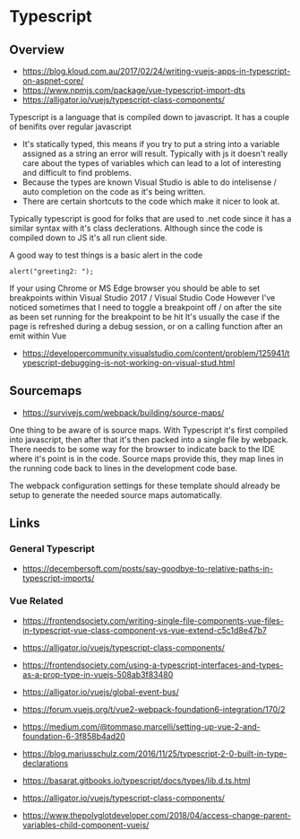 # Typescript

## Overview

  * https://blog.kloud.com.au/2017/02/24/writing-vuejs-apps-in-typescript-on-aspnet-core/
  * https://www.npmjs.com/package/vue-typescript-import-dts
  * https://alligator.io/vuejs/typescript-class-components/

Typescript is a language that is compiled down to javascript.
It has a couple of benifits over regular javascript

  * It's statically typed, this means if you try to put a string into a variable assigned as a string an error will result.
    Typically with js it doesn't really care about the types of variables which can lead to a lot of interesting and difficult to find problems.
  * Because the types are known Visual Studio is able to do intelisense / auto completion on the code as it's being written.
  * There are certain shortcuts to the code which make it nicer to look at.

Typically typescript is good for folks that are used to .net code since it has a similar syntax with it's class declerations.
Although since the code is compiled down to JS it's all run client side.

A good way to test things is a basic alert in the code
```
alert("greeting2: ");
```

If your using Chrome or MS Edge browser you should be able to set breakpoints within Visual Studio 2017 / Visual Studio Code
However I've noticed sometimes that I need to toggle a breakpoint off / on after the site as been set running for the breakpoint to be hit
It's usually the case if the page is refreshed during a debug session, or on a calling function after an emit within Vue

  * https://developercommunity.visualstudio.com/content/problem/125941/typescript-debugging-is-not-working-on-visual-stud.html


## Sourcemaps

  * https://survivejs.com/webpack/building/source-maps/

One thing to be aware of is source maps.
With Typescript it's first compiled into javascript, then after that it's then packed into a single file by webpack.
There needs to be some way for the browser to indicate back to the IDE where it's point is in the code.
Source maps provide this, they map lines in the running code back to lines in the development code base.

The webpack configuration settings for these template should already be setup to generate the needed source maps automatically.

## Links


### General Typescript

  * https://decembersoft.com/posts/say-goodbye-to-relative-paths-in-typescript-imports/


### Vue Related

  * https://frontendsociety.com/writing-single-file-components-vue-files-in-typescript-vue-class-component-vs-vue-extend-c5c1d8e47b7
  * https://alligator.io/vuejs/typescript-class-components/
  * https://frontendsociety.com/using-a-typescript-interfaces-and-types-as-a-prop-type-in-vuejs-508ab3f83480
  * https://alligator.io/vuejs/global-event-bus/
  * https://forum.vuejs.org/t/vue2-webpack-foundation6-integration/170/2
  * https://medium.com/@tommaso.marcelli/setting-up-vue-2-and-foundation-6-3f858b4ad20


  * https://blog.mariusschulz.com/2016/11/25/typescript-2-0-built-in-type-declarations
  * https://basarat.gitbooks.io/typescript/docs/types/lib.d.ts.html
  * https://alligator.io/vuejs/typescript-class-components/
  * https://www.thepolyglotdeveloper.com/2018/04/access-change-parent-variables-child-component-vuejs/
